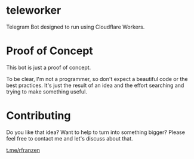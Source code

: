 # teleworker
Telegram Bot designed to run using Cloudflare Workers.

# Proof of Concept
This bot is just a proof of concept.


To be clear, I'm not a programmer, so don't expect a beautiful code or the best practices. It's just the result of an idea and the effort searching and trying to make something useful.

# Contributing
Do you like that idea? Want to help to turn into something bigger? Please feel free to contact me and let's discuss about that.

[t.me/rfranzen](https://t.me/rfranzen)
